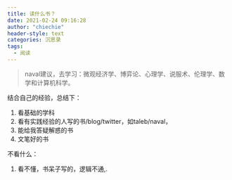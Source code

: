 ```yaml
---
title: 读什么书？
date: 2021-02-24 09:16:28
author: "chiechie"
header-style: text
categories: 沉思录
tags:
  - 阅读
---
```



> naval建议，去学习：微观经济学、博弈论、心理学、说服术、伦理学、数学和计算机科学。

结合自己的经验，总结下：

1. 看基础的学科
2. 看有实践经验的人写的书/blog/twitter，如taleb/naval，
3. 能给我答疑解惑的书
4. 文笔好的书

不看什么： 
1. 看不懂，书呆子写的，逻辑不通,.
